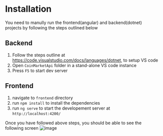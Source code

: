 # Installation

You need to manully run the frontend(angular) and backend(dotnet) projects by following the steps outlined below

## Backend

1. Follow the steps outline at https://code.visualstudio.com/docs/languages/dotnet, to setup VS code
2. Open `CoinMarketApi` folder in a stand-alone VS code instance
3. Press `F5` to start dev server

## Frontend

1. navigate to `frontend` directory
2. run `npm install` to install the dependencies
3. run `ng serve` to start the developement server at `http://localhost:4200/`

Once you have followed above steps, you should be able to see the following screen
![image](https://user-images.githubusercontent.com/29530972/154040907-915bf293-69a3-4a86-b33c-2b1db33542eb.png)
